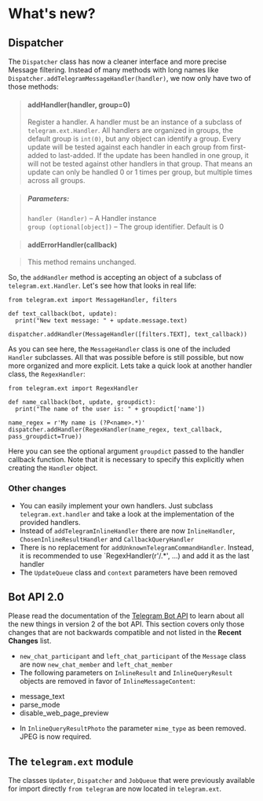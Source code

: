 # What's new?

## Dispatcher

The `Dispatcher` class has now a cleaner interface and more precise Message filtering. Instead of many methods with long names like `Dispatcher.addTelegramMessageHandler(handler)`, we now only have two of those methods:

> #### addHandler(handler, group=0)
> Register a handler. A handler must be an instance of a subclass of `telegram.ext.Handler`. All handlers are organized in groups, the default group is `int(0)`, but any object can identify a group. Every update will be tested against each handler in each group from first-added to last-added. If the update has been handled in one group, it will not be tested against other handlers in that group. That means an update can only be handled 0 or 1 times per group, but multiple times across all groups.

> ##### Parameters:
> `handler (Handler)` – A Handler instance  
> `group (optional[object])` – The group identifier. Default is 0

> #### addErrorHandler(callback)   

> This method remains unchanged.

So, the `addHandler` method is accepting an object of a subclass of `telegram.ext.Handler`. Let's see how that looks in real life:

```
from telegram.ext import MessageHandler, filters

def text_callback(bot, update):
  print("New text message: " + update.message.text)

dispatcher.addHandler(MessageHandler([filters.TEXT], text_callback))
```

As you can see here, the `MessageHandler` class is one of the included `Handler` subclasses. All that was possible before is still possible, but now more organized and more explicit. Lets take a quick look at another handler class, the `RegexHandler`:

```
from telegram.ext import RegexHandler

def name_callback(bot, update, groupdict):
  print("The name of the user is: " + groupdict['name'])

name_regex = r'My name is (?P<name>.*)'
dispatcher.addHandler(RegexHandler(name_regex, text_callback, pass_groupdict=True))
```
Here you can see the optional argument `groupdict` passed to the handler callback function. Note that it is necessary to specify this explicitly when creating the `Handler` object.

### Other changes
* You can easily implement your own handlers. Just subclass `telegram.ext.handler` and take a look at the implementation of the provided handlers.
* Instead of `addTelegramInlineHandler` there are now `InlineHandler`, `ChosenInlineResultHandler` and `CallbackQueryHandler`
* There is no replacement for `addUnknownTelegramCommandHandler`. Instead, it is recommended to use `RegexHandler(r'/.*', ...) and add it as the last handler
* The `UpdateQueue` class and `context` parameters have been removed

## Bot API 2.0

Please read the documentation of the [Telegram Bot API](https://core.telegram.org/bots/api#recent-changes) to learn about all the new things in version 2 of the bot API. This section covers only those changes that are not backwards compatible and not listed in the **Recent Changes** list.

* `new_chat_participant` and `left_chat_participant` of the `Message` class are now `new_chat_member` and `left_chat_member`
* The following parameters on `InlineResult` and `InlineQueryResult` objects are removed in favor of `InlineMessageContent`:
 - message_text
 - parse_mode
 - disable_web_page_preview
* In `InlineQueryResultPhoto` the parameter `mime_type` as been removed. JPEG is now required.

## The `telegram.ext` module

The classes `Updater`, `Dispatcher` and `JobQueue` that were previously available for import directly `from telegram` are now located in `telegram.ext`.